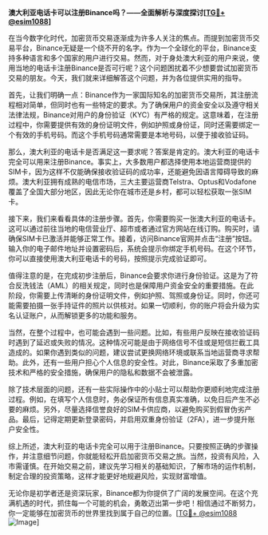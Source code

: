 **澳大利亚电话卡可以注册Binance吗？——全面解析与深度探讨[[TG💪+ @esim1088](https://t.me/s/esim1088)]**

在当今数字化时代，加密货币交易逐渐成为许多人关注的焦点。而提到加密货币交易平台，Binance无疑是一个绕不开的名字。作为一个全球化的平台，Binance支持多种语言和多个国家的用户进行交易。然而，对于身处澳大利亚的用户来说，使用当地的电话卡注册Binance是否可行呢？这个问题困扰着不少想要尝试加密货币交易的朋友。今天，我们就来详细解答这个问题，并为各位提供实用的指导。

首先，让我们明确一点：Binance作为一家国际知名的加密货币交易所，其注册流程相对简单，但同时也有一些特定的要求。为了确保用户的资金安全以及遵守相关法律法规，Binance对用户的身份验证（KYC）有严格的规定。这意味着，在注册过程中，你需要提供有效的身份证明文件，例如护照或身份证，同时还需要绑定一个有效的手机号码。而这个手机号码通常需要是本地号码，以便于接收验证码。

那么，澳大利亚的电话卡是否满足这一要求呢？答案是肯定的。澳大利亚的电话卡完全可以用来注册Binance。事实上，大多数用户都选择使用本地运营商提供的SIM卡，因为这样不仅能确保接收验证码的成功率，还能避免因语言障碍导致的麻烦。澳大利亚拥有成熟的电信市场，三大主要运营商Telstra、Optus和Vodafone覆盖了全国大部分地区，因此无论你在城市还是乡村，都可以轻松获取一张SIM卡。

接下来，我们来看看具体的注册步骤。首先，你需要购买一张澳大利亚的电话卡。这可以通过前往当地的电信营业厅、超市或者通过官方网站在线订购。购买时，请确保SIM卡已激活并能够正常工作。接着，访问Binance官网并点击“注册”按钮。输入你的电子邮件地址并设置密码后，系统会提示你绑定手机号码。在这个环节，你可以直接使用澳大利亚电话卡的号码，按照提示完成验证即可。

值得注意的是，在完成初步注册后，Binance会要求你进行身份验证。这是为了符合反洗钱法（AML）的相关规定，同时也是保障用户资金安全的重要措施。在此阶段，你需要上传清晰的身份证明文件，例如护照、驾照或身份证。同时，你还可能需要拍摄一张手持证件的照片以供核对。如果一切顺利，你的账户将会升级为实名认证账户，从而解锁更多的功能和服务。

当然，在整个过程中，也可能会遇到一些问题。比如，有些用户反映在接收验证码时遇到了延迟或失败的情况。这种情况可能是由于网络信号不佳或是短信拦截工具造成的。如果你遇到类似的问题，建议尝试更换网络环境或联系当地运营商寻求帮助。此外，还有一些用户担心个人信息的安全性。对此，Binance采取了多重加密技术和严格的安全措施，确保用户的隐私和数据不会被泄露。

除了技术层面的问题，还有一些实际操作中的小贴士可以帮助你更顺利地完成注册过程。例如，在填写个人信息时，务必保证所有信息真实准确，以免日后产生不必要的麻烦。另外，尽量选择信誉良好的SIM卡供应商，以避免购买到假冒伪劣产品。最后，记得定期更新登录密码，并启用双重身份验证（2FA），进一步提升账户安全性。

综上所述，澳大利亚的电话卡完全可以用于注册Binance。只要按照正确的步骤操作，并注意细节问题，你就能轻松开启加密货币交易之旅。当然，投资有风险，入市需谨慎。在开始交易之前，建议先学习相关的基础知识，了解市场的运作机制，制定合理的投资策略，这样才能更好地规避风险，实现财富增值。

无论你是初学者还是资深玩家，Binance都为你提供了广阔的发展空间。在这个充满机遇的时代，抓住每一个可能的机会，勇敢迈出第一步吧！相信通过不断努力，你一定能够在加密货币的世界里找到属于自己的位置。[[TG💪+ @esim1088](https://t.me/s/esim1088) ![Image](https://i.postimg.cc/4NQfJmqS/Snipaste-2025-05-13-00-14-12.png)]